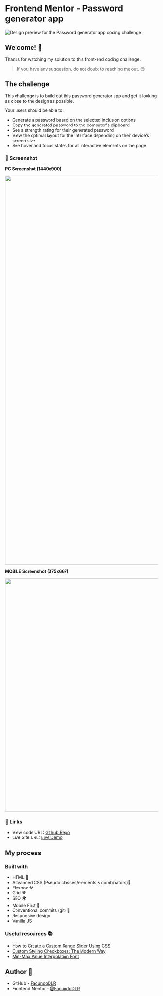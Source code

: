 # Frontend Mentor - Password generator app

![Design preview for the Password generator app coding challenge](https://password-generator-mf31.vercel.app/assets/screenshots/preview.jpg)

## Welcome! 👋

Thanks for watching my solution to this front-end coding challenge.
> If you have any suggestion, do not doubt to reaching me out. 😊

## The challenge

This challenge is to build out this password generator app and get it looking as close to the design as possible.

Your users should be able to:

- Generate a password based on the selected inclusion options
- Copy the generated password to the computer's clipboard
- See a strength rating for their generated password
- View the optimal layout for the interface depending on their device's screen size
- See hover and focus states for all interactive elements on the page

### 📸 Screenshot

**PC Screenshot (1440x900)**

<img src="https://password-generator-mf31.vercel.app/assets/screenshots/MacBookPro-passwordGenerator.jpeg" width="1280" height="auto">

**MOBILE Screenshot (375x667)**

<img src="https://password-generator-mf31.vercel.app/assets/screenshots/iPhone-passwordGenerator.jpeg" width="768" height="auto">

### 📎 Links

- View code URL: [Github Repo](https://github.com/FacundoDLR/password-generator.git)
- Live Site URL: [Live Demo](https://password-generator-mf31.vercel.app/)

## My process

### Built with

- HTML 🧱
- Advanced CSS (Pseudo classes/elements & combinators)🎨
- Flexbox ⚒️
- Grid ⚒️
- SEO 🌍
- Mobile First 📱
- Conventional commits (git) 📜
- Responsive design
- Vanilla JS

### Useful resources 📚

- [How to Create a Custom Range Slider Using CSS](https://www.sitepoint.com/css-custom-range-slider/) 
- [Custom Styling Checkboxes: The Modern Way](https://dev.to/adbutterfield/custom-styling-checkboxes-the-modern-way-3o42)
- [Min-Max Value Interpolation Font](https://min-max-calculator.9elements.com/)

## Author 🤩

- GitHub - [FacundoDLR](https://github.com/FacundoDLR)
- Frontend Mentor - [@FacundoDLR](https://www.frontendmentor.io/profile/FacundoDLR)